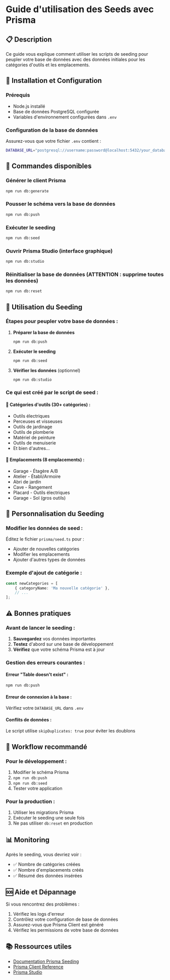 # Guide d'utilisation des Seeds avec Prisma

## 📋 Description

Ce guide vous explique comment utiliser les scripts de seeding pour peupler votre base de données avec des données initiales pour les catégories d'outils et les emplacements.

## 🚀 Installation et Configuration

### Prérequis

- Node.js installé
- Base de données PostgreSQL configurée
- Variables d'environnement configurées dans `.env`

### Configuration de la base de données

Assurez-vous que votre fichier `.env` contient :

```bash
DATABASE_URL="postgresql://username:password@localhost:5432/your_database"
```

## 📖 Commandes disponibles

### Générer le client Prisma

```bash
npm run db:generate
```

### Pousser le schéma vers la base de données

```bash
npm run db:push
```

### Exécuter le seeding

```bash
npm run db:seed
```

### Ouvrir Prisma Studio (interface graphique)

```bash
npm run db:studio
```

### Réinitialiser la base de données (ATTENTION : supprime toutes les données)

```bash
npm run db:reset
```

## 🌱 Utilisation du Seeding

### Étapes pour peupler votre base de données :

1. **Préparer la base de données**

    ```bash
    npm run db:push
    ```

2. **Exécuter le seeding**

    ```bash
    npm run db:seed
    ```

3. **Vérifier les données** (optionnel)
    ```bash
    npm run db:studio
    ```

### Ce qui est créé par le script de seed :

#### 📁 Catégories d'outils (30+ catégories) :

- Outils électriques
- Perceuses et visseuses
- Outils de jardinage
- Outils de plomberie
- Matériel de peinture
- Outils de menuiserie
- Et bien d'autres...

#### 📍 Emplacements (8 emplacements) :

- Garage - Étagère A/B
- Atelier - Établi/Armoire
- Abri de jardin
- Cave - Rangement
- Placard - Outils électriques
- Garage - Sol (gros outils)

## 🔧 Personnalisation du Seeding

### Modifier les données de seed :

Éditez le fichier `prisma/seed.ts` pour :

- Ajouter de nouvelles catégories
- Modifier les emplacements
- Ajouter d'autres types de données

### Exemple d'ajout de catégorie :

```typescript
const newCategories = [
    { categoryName: 'Ma nouvelle catégorie' },
    // ...
];
```

## ⚠️ Bonnes pratiques

### Avant de lancer le seeding :

1. **Sauvegardez** vos données importantes
2. **Testez** d'abord sur une base de développement
3. **Vérifiez** que votre schéma Prisma est à jour

### Gestion des erreurs courantes :

#### Erreur "Table doesn't exist" :

```bash
npm run db:push
```

#### Erreur de connexion à la base :

Vérifiez votre `DATABASE_URL` dans `.env`

#### Conflits de données :

Le script utilise `skipDuplicates: true` pour éviter les doublons

## 🔄 Workflow recommandé

### Pour le développement :

1. Modifier le schéma Prisma
2. `npm run db:push`
3. `npm run db:seed`
4. Tester votre application

### Pour la production :

1. Utiliser les migrations Prisma
2. Exécuter le seeding une seule fois
3. Ne pas utiliser `db:reset` en production

## 📊 Monitoring

Après le seeding, vous devriez voir :

- ✅ Nombre de catégories créées
- ✅ Nombre d'emplacements créés
- ✅ Résumé des données insérées

## 🆘 Aide et Dépannage

Si vous rencontrez des problèmes :

1. Vérifiez les logs d'erreur
2. Contrôlez votre configuration de base de données
3. Assurez-vous que Prisma Client est généré
4. Vérifiez les permissions de votre base de données

## 📚 Ressources utiles

- [Documentation Prisma Seeding](https://www.prisma.io/docs/guides/migrate/seed-database)
- [Prisma Client Reference](https://www.prisma.io/docs/reference/api-reference/prisma-client-reference)
- [Prisma Studio](https://www.prisma.io/studio)

